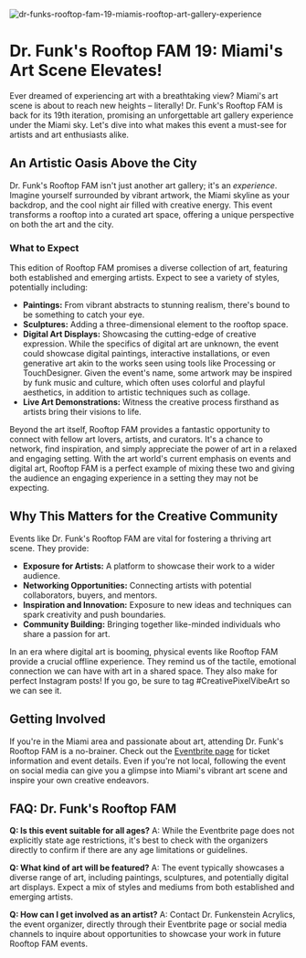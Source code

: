 ![dr-funks-rooftop-fam-19-miamis-rooftop-art-gallery-experience](https://images.pexels.com/photos/25649821/pexels-photo-25649821.jpeg?auto=compress&cs=tinysrgb&fit=crop&h=627&w=1200)

# Dr. Funk's Rooftop FAM 19: Miami's Art Scene Elevates! 

Ever dreamed of experiencing art with a breathtaking view? Miami's art scene is about to reach new heights – literally! Dr. Funk's Rooftop FAM is back for its 19th iteration, promising an unforgettable art gallery experience under the Miami sky. Let's dive into what makes this event a must-see for artists and art enthusiasts alike.

## An Artistic Oasis Above the City

Dr. Funk's Rooftop FAM isn't just another art gallery; it's an *experience*. Imagine yourself surrounded by vibrant artwork, the Miami skyline as your backdrop, and the cool night air filled with creative energy. This event transforms a rooftop into a curated art space, offering a unique perspective on both the art and the city. 

### What to Expect

This edition of Rooftop FAM promises a diverse collection of art, featuring both established and emerging artists. Expect to see a variety of styles, potentially including: 

*   **Paintings:** From vibrant abstracts to stunning realism, there's bound to be something to catch your eye.
*   **Sculptures:** Adding a three-dimensional element to the rooftop space.
*   **Digital Art Displays:** Showcasing the cutting-edge of creative expression. While the specifics of digital art are unknown, the event could showcase digital paintings, interactive installations, or even generative art akin to the works seen using tools like Processing or TouchDesigner. Given the event's name, some artwork may be inspired by funk music and culture, which often uses colorful and playful aesthetics, in addition to artistic techniques such as collage.
*   **Live Art Demonstrations:** Witness the creative process firsthand as artists bring their visions to life. 

Beyond the art itself, Rooftop FAM provides a fantastic opportunity to connect with fellow art lovers, artists, and curators. It's a chance to network, find inspiration, and simply appreciate the power of art in a relaxed and engaging setting. With the art world's current emphasis on events and digital art, Rooftop FAM is a perfect example of mixing these two and giving the audience an engaging experience in a setting they may not be expecting. 

## Why This Matters for the Creative Community

Events like Dr. Funk's Rooftop FAM are vital for fostering a thriving art scene. They provide: 

*   **Exposure for Artists:** A platform to showcase their work to a wider audience. 
*   **Networking Opportunities:** Connecting artists with potential collaborators, buyers, and mentors.
*   **Inspiration and Innovation:** Exposure to new ideas and techniques can spark creativity and push boundaries.
*   **Community Building:** Bringing together like-minded individuals who share a passion for art.

In an era where digital art is booming, physical events like Rooftop FAM provide a crucial offline experience. They remind us of the tactile, emotional connection we can have with art in a shared space. They also make for perfect Instagram posts! If you go, be sure to tag #CreativePixelVibeArt so we can see it.

## Getting Involved

If you're in the Miami area and passionate about art, attending Dr. Funk's Rooftop FAM is a no-brainer. Check out the [Eventbrite page](https://www.eventbrite.com/e/dr-funks-rooftop-fam-19-miamis-rooftop-art-gallery-experience-tickets-1602584065079?aff=erelexpmlt) for ticket information and event details. Even if you're not local, following the event on social media can give you a glimpse into Miami's vibrant art scene and inspire your own creative endeavors. 

## FAQ: Dr. Funk's Rooftop FAM

**Q: Is this event suitable for all ages?**
A: While the Eventbrite page does not explicitly state age restrictions, it's best to check with the organizers directly to confirm if there are any age limitations or guidelines.

**Q: What kind of art will be featured?**
A: The event typically showcases a diverse range of art, including paintings, sculptures, and potentially digital art displays. Expect a mix of styles and mediums from both established and emerging artists.

**Q: How can I get involved as an artist?**
A: Contact Dr. Funkenstein Acrylics, the event organizer, directly through their Eventbrite page or social media channels to inquire about opportunities to showcase your work in future Rooftop FAM events.
